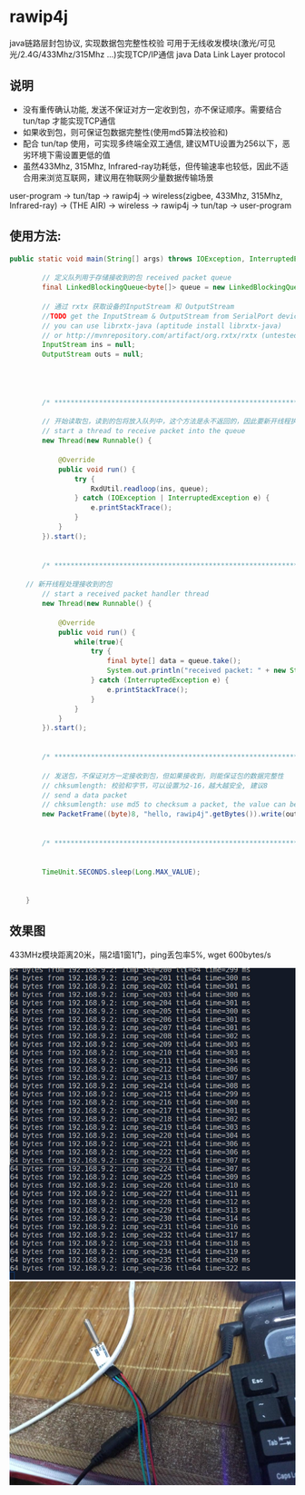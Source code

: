 # rawip4j
java链路层封包协议, 实现数据包完整性校验 可用于无线收发模块(激光/可见光/2.4G/433Mhz/315Mhz ...)实现TCP/IP通信
java Data Link Layer protocol

## 说明
+ 没有重传确认功能, 发送不保证对方一定收到包，亦不保证顺序。需要结合 tun/tap 才能实现TCP通信
+ 如果收到包，则可保证包数据完整性(使用md5算法校验和)
+ 配合 tun/tap 使用，可实现多终端全双工通信, 建议MTU设置为256以下，恶劣环境下需设置更低的值
+ 虽然433Mhz, 315Mhz, Infrared-ray功耗低，但传输速率也较低，因此不适合用来浏览互联网，建议用在物联网少量数据传输场景

user-program -> tun/tap -> rawip4j -> wireless(zigbee, 433Mhz, 315Mhz, Infrared-ray) ->    (THE AIR) ->    wireless -> rawip4j -> tun/tap -> user-program

## 使用方法:
``` java
public static void main(String[] args) throws IOException, InterruptedException {

		// 定义队列用于存储接收到的包 received packet queue
		final LinkedBlockingQueue<byte[]> queue = new LinkedBlockingQueue<>();

		// 通过 rxtx 获取设备的InputStream 和 OutputStream
		//TODO get the InputStream & OutputStream from SerialPort devices
		// you can use librxtx-java (aptitude install librxtx-java)
		// or http://mvnrepository.com/artifact/org.rxtx/rxtx (untested)
		InputStream ins = null;
		OutputStream outs = null;




		/* *********************************************************************************************************************** */

		// 开始读取包，读到的包将放入队列中，这个方法是永不返回的，因此要新开线程执行
		// start a thread to receive packet into the queue
		new Thread(new Runnable() {

			@Override
			public void run() {
				try {
					RxdUtil.readloop(ins, queue);
				} catch (IOException | InterruptedException e) {
					e.printStackTrace();
				}
			}
		}).start();


		/* *********************************************************************************************************************** */

    // 新开线程处理接收到的包
		// start a received packet handler thread
		new Thread(new Runnable() {

			@Override
			public void run() {
				while(true){
					try {
						final byte[] data = queue.take();
						System.out.println("received packet: " + new String(data));
					} catch (InterruptedException e) {
						e.printStackTrace();
					}
				}
			}
		}).start();


		/* *********************************************************************************************************************** */

		// 发送包，不保证对方一定接收到包，但如果接收到，则能保证包的数据完整性
   	 	// chksumlength: 校验和字节，可以设置为2-16，越大越安全, 建议8
		// send a data packet
		// chksumlength: use md5 to checksum a packet, the value can be 2-16, recommend 8
		new PacketFrame((byte)8, "hello, rawip4j".getBytes()).write(outs);


		/* *********************************************************************************************************************** */


		TimeUnit.SECONDS.sleep(Long.MAX_VALUE);


	}
```

## 效果图

433MHz模块距离20米，隔2墙1窗1门，ping丢包率5%, wget 600bytes/s  

![](https://github.com/binaryer/rawip4j/raw/master/2017-04-26-112556_759x827_scrot.png)  
![](https://github.com/binaryer/rawip4j/raw/master/IMG_20170426_122613.jpg)

